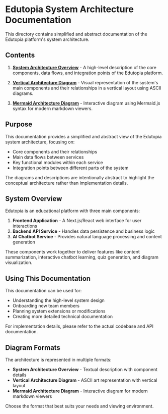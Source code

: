 # Edutopia System Architecture Documentation

This directory contains simplified and abstract documentation of the Edutopia platform's system architecture.

## Contents

1. **[System Architecture Overview](system_architecture.md)** - A high-level description of the core components, data flows, and integration points of the Edutopia platform.

2. **[Vertical Architecture Diagram](vertical_architecture_diagram.md)** - Visual representation of the system's main components and their relationships in a vertical layout using ASCII diagrams.

3. **[Mermaid Architecture Diagram](mermaid_architecture_diagram.md)** - Interactive diagram using Mermaid.js syntax for modern markdown viewers.

## Purpose

This documentation provides a simplified and abstract view of the Edutopia system architecture, focusing on:

- Core components and their relationships
- Main data flows between services
- Key functional modules within each service
- Integration points between different parts of the system

The diagrams and descriptions are intentionally abstract to highlight the conceptual architecture rather than implementation details.

## System Overview

Edutopia is an educational platform with three main components:

1. **Frontend Application** - A Next.js/React web interface for user interactions
2. **Backend API Service** - Handles data persistence and business logic
3. **AI Chatbot Service** - Provides natural language processing and content generation

These components work together to deliver features like content summarization, interactive chatbot learning, quiz generation, and diagram visualization.

## Using This Documentation

This documentation can be used for:

- Understanding the high-level system design
- Onboarding new team members
- Planning system extensions or modifications
- Creating more detailed technical documentation

For implementation details, please refer to the actual codebase and API documentation.

## Diagram Formats

The architecture is represented in multiple formats:

- **System Architecture Overview** - Textual description with component details
- **Vertical Architecture Diagram** - ASCII art representation with vertical layout
- **Mermaid Architecture Diagram** - Interactive diagram for modern markdown viewers

Choose the format that best suits your needs and viewing environment.